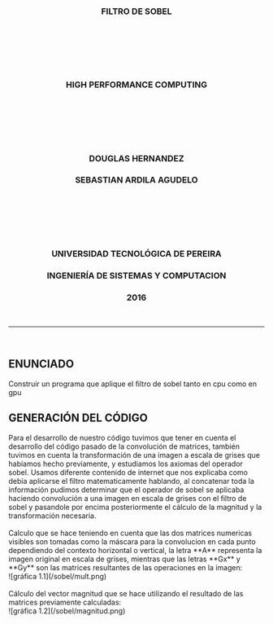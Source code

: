 <h3 align="center">FILTRO DE SOBEL</h3>
<br>
<br>
<br>
<br>
<br>
<h3 align="center">HIGH PERFORMANCE COMPUTING</h3>
<br>
<br>
<br>
<br>
<br>
<h3 align="center">DOUGLAS HERNANDEZ</h3>
<h3 align="center">SEBASTIAN ARDILA AGUDELO</h3>
<br>
<br>
<br>
<br>
<br>
<h3 align="center">UNIVERSIDAD TECNOLÓGICA DE PEREIRA</h3>
<h3 align="center">INGENIERÍA DE SISTEMAS Y COMPUTACION</h3>
<h3 align="center">2016</h3>
<br>
<HR width=100% align="center">
<br>
<h2 >ENUNCIADO</h2>
Construir un programa que aplique el filtro de sobel tanto en cpu como en gpu
<br>
<h2 >GENERACIÓN DEL CÓDIGO</h2>
Para el desarrollo de nuestro código tuvimos que tener en cuenta el desarrollo del código pasado de la convolución de matrices,
también tuvimos en cuenta la transformación de una imagen a escala de grises que habíamos hecho previamente, y estudiamos
los axiomas del operador sobel. Usamos diferente contenido de internet que nos explicaba como debía aplicarse el filtro
matematicamente hablando, al concatenar toda la información pudimos determinar que el operador de sobel se aplicaba haciendo
convolución a una imagen en escala de grises con el filtro de sobel y pasandole por encima posteriormente el cálculo de la 
magnitud y la transformación necesaria.
<br>
<br>
Calculo que se hace teniendo en cuenta que las dos matrices numericas visibles son tomadas como la máscara para la convolucion en cada punto dependiendo del contexto horizontal o vertical, la letra **A** representa la imagen original en escala de grises, mientras que las letras **Gx** y **Gy** son las matrices resultantes de las operaciones en la imagen:
<br>
![gráfica 1.1](/sobel/mult.png)
<br>
<br>
Cálculo del vector magnitud que se hace utilizando el resultado de las matrices previamente calculadas:
<br>
![gráfica 1.2](/sobel/magnitud.png)


